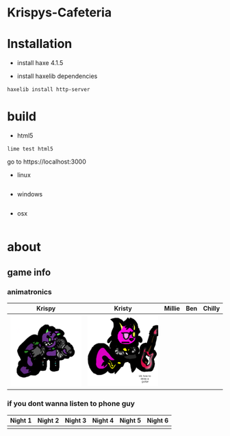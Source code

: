 # Krispys-Cafeteria

# Installation

- install haxe 4.1.5

- install haxelib dependencies
```
haxelib install http-server
```

# build
- html5
```
lime test html5
```
go to https://localhost:3000
- linux
```

```
- windows
```

```
- osx
```

```
# about
## game info
### animatronics
| Krispy | Kristy | Millie | Ben | Chilly |
|--------|--------|--------|-----|--------|
|    ![Krispy](readme/krispyi2.png)     |    ![Kristy](readme/Kristy.png)    |        |     |        |
### if you dont wanna listen to phone guy
| Night 1 | Night 2 | Night 3 | Night 4 | Night 5 | Night 6 |
|---------|---------|---------|---------|---------|---------|
|         |         |         |         |         |         |